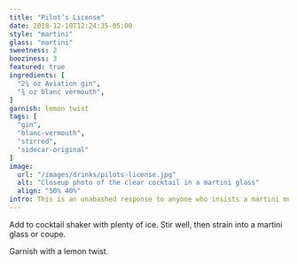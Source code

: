 ```yaml
---
title: "Pilot’s License"
date: 2018-12-10T12:24:35-05:00
style: "martini"
glass: "martini"
sweetness: 2
booziness: 3
featured: true
ingredients: [
  "2¼ oz Aviation gin",
  "¾ oz blanc vermouth",
]
garnish: lemon twist
tags: [
  "gin",
  "blanc-vermouth",
  "stirred",
  "sidecar-original"
]
image:
  url: "/images/drinks/pilots-license.jpg"
  alt: "Closeup photo of the clear cocktail in a martini glass"
  align: "50% 40%"
intro: This is an unabashed response to anyone who insists a martini must be dry. Aviation is a sweeter, less juniper-heavy gin that shines with a moderately sweet blanc vermouth.
---
```

Add to cocktail shaker with plenty of ice. Stir well, then strain into a martini glass or coupe.

Garnish with a lemon twist.
